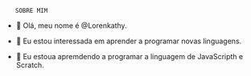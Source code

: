        SOBRE MIM
- 👋 Olá, meu nome é @Lorenkathy.

- 👀 Eu estou interessada em aprender a programar novas linguagens.

- 🌱 Eu estoua apremdendo a programar a linguagem de JavaScripth e Scratch.
